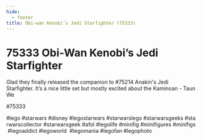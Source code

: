 ```yaml
---
hide:
  - footer
title: Obi-wan Kenobi’s Jedi Starfighter (75333)
---
```


# 75333 Obi-Wan Kenobi’s Jedi Starfighter

Glad they finally released the companion to  #75214 Anakin's Jedi Starfighter. It’s a nice little set but mostly excited about the Kaminoan - Taun We

#75333 
 
 
 
#lego #starwars #disney #legostarwars #starwarslego #starwarsgeeks #starwarscollector #starwarsgeek #afol #legolife #minifig #minifigures #minifigs #legoaddict #legoworld  #legomania #legofan #legophoto 
 
